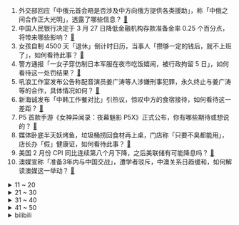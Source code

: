 1. 外交部回应「中俄元首会晤是否涉及中方向俄方提供各类援助」，称「中俄之间合作正大光明」，透露了哪些信息？ [:link:](https://www.zhihu.com/question/590180273)
2. 中国人民银行决定于 3 月 27 日降低金融机构存款准备金率 0.25 个百分点，将带来哪些影响？ [:link:](https://www.zhihu.com/question/590192359)
3. 女孩自制 4500 天「退休」倒计时日历，当事人「攒够一定的钱后，就不上班了」，如何看待此事？ [:link:](https://www.zhihu.com/question/589718058)
4. 警方通报「一女子穿仿制日本军服在夜市吃饭嬉闹，被行政拘留 5 日」，如何看待这一处罚结果？ [:link:](https://www.zhihu.com/question/590135182)
5. 吼浪工作室发布公告称配音演员姜广涛等人涉嫌刑事犯罪，永久终止与姜广涛等的合作，具体情况如何？ [:link:](https://www.zhihu.com/question/590186792)
6. 新海诚发布「中韩工作餐对比」引热议，惊叹中方的食宿接待，如何看待这一差距？ [:link:](https://www.zhihu.com/question/590175332)
7. P5 首款手游《女神异闻录：夜幕魅影 P5X》正式公布，你有哪些期待或想说的？ [:link:](https://www.zhihu.com/question/590062687)
8. 媒体卧底半天妖烤鱼，垃圾桶捞回食材再上桌，门店称「只要不臭都能用」，店长办「假」健康证，如何看待此事？ [:link:](https://www.zhihu.com/question/590134918)
9. 美国 2 月份 CPI 同比连续第八个月下降，之后美联储有可能降息吗？ [:link:](https://www.zhihu.com/question/589755293)
10. 澳媒宣称「准备3年内与中国交战」，遭学者驳斥，中澳关系日趋缓和，如何解读澳媒这一举动？ [:link:](https://www.zhihu.com/question/590183570)
<details>
<summary>11 ~ 20</summary>

11. 上汽大众补贴 37 亿跟进降价潮，单车最高优惠 5 万元，哪些信息值得关注？ [:link:](https://www.zhihu.com/question/590115276)
12. 镇关西用荷叶包裹猪肉、晁盖用葫芦瓢喝酒、李逵蹲在地上赌钱，为什么《水浒传》的很多情景都如此富有美感？ [:link:](https://www.zhihu.com/question/570019489)
13. 美机构称「政府对华加征关税，『代价几乎全部由美企承担』」，对此如何评价？美政府未来是否会削减对华关税？ [:link:](https://www.zhihu.com/question/590044904)
14. 为什么法律都写在书里了，打官司还要律师？ [:link:](https://www.zhihu.com/question/589249552)
15. 韩国总统尹锡悦被指向日本国旗鞠躬引争议，韩方「向对方国旗致敬是日方惯例」，对此如何评价？ [:link:](https://www.zhihu.com/question/590140747)
16. 既然大家都不喜欢玩辅助，那《英雄联盟》把所有辅助型的英雄全删了不就行了吗？ [:link:](https://www.zhihu.com/question/583112881)
17. 未来三至五年内，GPT 能把一个十个人的编程开发团队精简到几个人吗？ [:link:](https://www.zhihu.com/question/589904843)
18. 如果可以用液氮让 CPU 永远保持 0 度以下，那 CPU 可以无限超频吗？ [:link:](https://www.zhihu.com/question/589892451)
19. 为什么健身人都爱吃西兰花？ [:link:](https://www.zhihu.com/question/587455376)
20. 如果做一个50公里长的水陆缸养各种动物那会怎么样？ [:link:](https://www.zhihu.com/question/589587890)
</details>
<details>
<summary>21 ~ 30</summary>

21. 为什么现行语文教材中几乎不选纳兰容若的词？ [:link:](https://www.zhihu.com/question/27292549)
22. 多地鼓励医生兼职获取报酬，一线医生称「没有精力兼职」，如何看待此事？此政策推进将会面临哪些困境？ [:link:](https://www.zhihu.com/question/590126513)
23. 如何评价冯小刚执导的悬疑剧《回响》？ [:link:](https://www.zhihu.com/question/574884590)
24. 一个完全不运动的人和经常运动的人通常身体素质有多大的差距？ [:link:](https://www.zhihu.com/question/31694741)
25. 明明《DotA》自走棋先出现，为什么败给了《云顶之弈》？ [:link:](https://www.zhihu.com/question/589316835)
26. 2023全英公开赛，黄智勇2：1（21：15、9：21、23：21）战胜安赛龙，如何评价本场比赛？ [:link:](https://www.zhihu.com/question/590066611)
27. 过了 30 岁，剩男剩女哪个群体会更焦虑一些？ [:link:](https://www.zhihu.com/question/586919998)
28. 游戏、小说、电影等作品中近战更容易带来爽感基于什么生理、心理因素？ [:link:](https://www.zhihu.com/question/589932990)
29. 应该如何面对比自己工作能力强的人？ [:link:](https://www.zhihu.com/question/586770135)
30. 显示器的色彩调节有什么技巧？ [:link:](https://www.zhihu.com/question/589566197)
</details>
<details>
<summary>31 ~ 40</summary>

31. 怎么样开始学习写作？ [:link:](https://www.zhihu.com/question/475786728)
32. 婆媳相处中老公永远维护他妈妈我该怎么办？ [:link:](https://www.zhihu.com/question/380597568)
33. 欧洲史上出现了哪些东亚人呢？ [:link:](https://www.zhihu.com/question/589931505)
34. 《原神》为什么不给累计50天，100天，200天登录的玩家送特殊奖励？ [:link:](https://www.zhihu.com/question/590015623)
35. 猫在我国是否属于入侵物种？有什么依据？ [:link:](https://www.zhihu.com/question/589624372)
36. 想让运动坚持下去，最好的方法是什么？ [:link:](https://www.zhihu.com/question/585937132)
37. 基础数学中哪个领域最考验智商？ [:link:](https://www.zhihu.com/question/589273570)
38. 欧冠八强对阵：皇马 vs 切尔西，曼城 vs 拜仁，AC米兰那不勒斯上演意甲德比，看好哪些球队晋级？ [:link:](https://www.zhihu.com/question/590226354)
39. 华硕灵耀14 旗舰版优缺点有哪些，是否值得购买？ [:link:](https://www.zhihu.com/question/590053752)
40. 猫咪、小丑、提莫成为欧美玩家最讨厌的《英雄联盟》前三英雄，这几个英雄有什么特点？ [:link:](https://www.zhihu.com/question/589920939)
</details>
<details>
<summary>41 ~ 50</summary>

41. 职场上受了委屈就要离职吗？ [:link:](https://www.zhihu.com/question/584116148)
42. 数学中什么样的证明算严谨证明？ [:link:](https://www.zhihu.com/question/589540618)
43. 苏轼有哪些描写月亮的诗句？ [:link:](https://www.zhihu.com/question/583007070)
44. 曝多名中超中甲球员因赌球事件被警方带走，哪些信息值得关注？ [:link:](https://www.zhihu.com/question/590185420)
45. 徒步登山的愉悦感来自何处？ [:link:](https://www.zhihu.com/question/588085905)
46. 腾讯投资二次元游戏《战双帕弥什》开发商「库洛游戏」，后续库洛游戏还将保持独立经营，哪些信息值得关注？ [:link:](https://www.zhihu.com/question/590168310)
47. 张艺谋监制的《英雄联盟》电竞剧更新剧情框架，如何评价「灵魂互换」这种展开？ [:link:](https://www.zhihu.com/question/589921578)
48. 东山岛、平潭岛、霞浦......这种沿海小城的旅行体验如何，如果只能去一个地方，你推荐哪里？ [:link:](https://www.zhihu.com/question/588296625)
49. 你愿意养一只猫猫吗? [:link:](https://www.zhihu.com/question/588390775)
50. 四川一27 岁女子 2 年相亲 30 余次「患单身焦虑」，如何看待单身焦虑这一现象？应怎样调整? [:link:](https://www.zhihu.com/question/589976780)
</details><details>
<summary>bilibili</summary>

1. 队庆｜《我要打篮球》庆语其 刘恩泽 [:link:](//www.bilibili.com/video/BV1k84y1A7Gy)
2. 我被禁言了2 [:link:](//www.bilibili.com/video/BV1n24y1u7WR)
3. 这个动画是属于老鼠的青春 [:link:](//www.bilibili.com/video/BV1Rx4y1N7TF)
4. 「人群太吵了 我想一个人看这段风景 安静和孤独 踏实又自由」 [:link:](//www.bilibili.com/video/BV1S84y1c7ht)
5. 过瘾！妍珍呐，你完蛋了！一口气看完9.2分复仇爽剧《黑暗荣耀》S2 [:link:](//www.bilibili.com/video/BV1DL411y7VY)
6. 【渐构】万字科普ChatGPT-4为什么会颠覆人类社会 [:link:](//www.bilibili.com/video/BV1MY4y1R7EN)
7. 《明日方舟》危机合约新赛季「起源行动」宣传PV [:link:](//www.bilibili.com/video/BV15v4y1L7nB)
8. 80万赞已到，我去天上吃饭了朋友们！ [:link:](//www.bilibili.com/video/BV1dx4y1A7P3)
9. 只  因  料  理  大  赛 [:link:](//www.bilibili.com/video/BV1T94y1F7qi)
10. 你最后一次看少儿频道是什么时候？ [:link:](//www.bilibili.com/video/BV1984y1A7Dg)
<details>
<summary>11 ~ 20</summary>

11. 你随口交代的一句话，猫可以记好久… [:link:](//www.bilibili.com/video/BV1nL411o7EG)
12. 费列罗：你这样复刻，我真的会谢 [:link:](//www.bilibili.com/video/BV1FM4y1k7Nk)
13. 我决定了，带日本媳妇回趟娘家！预计花销五万，日本消费这么高？ [:link:](//www.bilibili.com/video/BV1E94y1F7cj)
14. 【中字】《INTERNET YAMERO》 Aiobahn feat. KOTOKO 《主播女孩重度依赖/NEEDY GIRL OVERDOSE》第二弹MV [:link:](//www.bilibili.com/video/BV1jk4y187UA)
15. 我情绪跌宕起伏的一天 [:link:](//www.bilibili.com/video/BV1Mg4y1t7z5)
16. 重庆|突然的光 [:link:](//www.bilibili.com/video/BV1qk4y1b7z6)
17. 不要跟妈妈诉苦，她帮不到 睡不着 [:link:](//www.bilibili.com/video/BV1iY411z7Nw)
18. 把烟伪装成“玩具”卖给孩子？ 暗查黑暗工厂，我扒出了背后的团伙 [:link:](//www.bilibili.com/video/BV1bY411z77T)
19. 你管这叫修正带？ [:link:](//www.bilibili.com/video/BV158411F7eF)
20. 贱谍过家家（3） [:link:](//www.bilibili.com/video/BV1k54y1K7rQ)
</details>
<details>
<summary>21 ~ 30</summary>

21. 刺杀总统的原因可以有多离谱？【硬核狠人49】 [:link:](//www.bilibili.com/video/BV1g24y1u7Yw)
22. 《原神》角色演示-「米卡：绘羽的领行」 [:link:](//www.bilibili.com/video/BV1PM4y1k7jZ)
23. 【刘谦魔术课】 预测柯洁的棋步，可能吗？ [:link:](//www.bilibili.com/video/BV1QT411r76p)
24. 吃完城隍庙这家店，想给来上海旅游的小伙伴道个歉... [:link:](//www.bilibili.com/video/BV1XL411y7z7)
25. 骑上我心爱的小摩托，他永远不会堵车 [:link:](//www.bilibili.com/video/BV1AX4y1f7aJ)
26. 我们结婚啦啊啊啊啊！！！（开心到发疯） [:link:](//www.bilibili.com/video/BV1jb411Z7dU)
27. 辞 职 宣 传 片 [:link:](//www.bilibili.com/video/BV1nL411o7cs)
28. 抓到一只委屈的柱柱猫！ [:link:](//www.bilibili.com/video/BV1Db411o7WU)
29. ⚡喵喵喵喵喵喵喵喵喵喵喵喵喵喵 [:link:](//www.bilibili.com/video/BV1wg4y1t7j6)
30. 燃哭了！这才叫高开高走，金属狂潮！零差评宝藏佳作《杀戮猎鹰》 [:link:](//www.bilibili.com/video/BV19x4y1N7r2)
</details>
<details>
<summary>31 ~ 40</summary>

31. 割喉强奸、杀人碎尸、雨夜尾随……这部新剧也太敢拍了吧！国产犯罪剧《他是谁》 [:link:](//www.bilibili.com/video/BV1JT411k7Vp)
32. 深度|| 秦始皇的权力暗战，十年速灭六国的秦并天下总开关 [:link:](//www.bilibili.com/video/BV1gx4y1P7M9)
33. 《 海 绵 宝 宝 》 [:link:](//www.bilibili.com/video/BV1oP411o7Q6)
34. 【双语】特斯拉改装120寸轮毂，增加“逆天”功能 [:link:](//www.bilibili.com/video/BV1354y1T75H)
35. 这三个月我搞了票大的 [:link:](//www.bilibili.com/video/BV1k54y1K7Bj)
36. 周深献唱新海诚最新电影《铃芽之旅》同名中文主题曲 [:link:](//www.bilibili.com/video/BV1AM411W7E5)
37. 老婆给我生了个女儿 [:link:](//www.bilibili.com/video/BV1zo4y1B7MC)
38. 我被食人族邀请到了家里过夜..... [:link:](//www.bilibili.com/video/BV1ux4y1K78U)
39. 寝室里那位主打人脉的大爹 [:link:](//www.bilibili.com/video/BV1L94y1F7Mb)
40. 说一句话就可以免费吃饭，老板的爱心感动了我！ [:link:](//www.bilibili.com/video/BV1k24y1M742)
</details>
<details>
<summary>41 ~ 50</summary>

41. 【vlog】第二次求婚，效果依然炸裂！ [:link:](//www.bilibili.com/video/BV1g84y1P7yp)
42. “翻斗花园从不养闲人” [:link:](//www.bilibili.com/video/BV1jo4y1z7uE)
43. 伊朗沙特为何复交？为什么在中国？美国怕了吗？ [:link:](//www.bilibili.com/video/BV1ZX4y1Z7o3)
44. 愿所有的毛孩子都能被温柔以待 [:link:](//www.bilibili.com/video/BV14P411Z7dy)
45. 这是十几年来让我感悟最深的一次理发… [:link:](//www.bilibili.com/video/BV1rM4y1r7Qh)
46. 用中国古籍测试外国人汉语水平 [:link:](//www.bilibili.com/video/BV1eT411r7kt)
47. 日本最努力生活的大爷，70岁拥有亿万身家，却每天骑40公里薅羊毛 [:link:](//www.bilibili.com/video/BV15x4y1K7Yy)
48. 当三国走进现实 [:link:](//www.bilibili.com/video/BV1Yg4y1b7PA)
49. 一面多吃 [:link:](//www.bilibili.com/video/BV1dx4y1A76r)
50. 我愿称这个视频为《学英语最强外挂》 [:link:](//www.bilibili.com/video/BV1c54y1T7Pi)
</details>
<details>
<summary>51 ~ 60</summary>

51. 《这是老板要求我做的年报》 [:link:](//www.bilibili.com/video/BV1BL411R7GT)
52. 我，“95后”高中语文老师，被学生感动到爆哭… [:link:](//www.bilibili.com/video/BV1CM411W7Xy)
53. 修马桶修下水道的水到底有多深？弄不好修个马桶几千块钱都得搭进去。 [:link:](//www.bilibili.com/video/BV1524y137qT)
54. 《内鱼的尽头是…？》 [:link:](//www.bilibili.com/video/BV13g4y1473k)
55. 两年了，我还是忘不了她。。。 [:link:](//www.bilibili.com/video/BV1e84y1c7GB)
56. 【罗翔×刘擎】人应该在人际交往中，戴上面具吗？ [:link:](//www.bilibili.com/video/BV1YY4y1Q7Uu)
57. 【花小烙】土豆是如何成为人们食物的？ [:link:](//www.bilibili.com/video/BV1KY4y1R7dY)
58. 震 动 模 式 ！ [:link:](//www.bilibili.com/video/BV1ec41177tG)
59. 老板，半把肉半把筋，变态辣谢谢。 [:link:](//www.bilibili.com/video/BV1Wo4y1z7kt)
60. 十年后你的儿子问你，明日方舟讲述了一个怎样的故事 [:link:](//www.bilibili.com/video/BV1pT411k7uA)
</details>
<details>
<summary>61 ~ 70</summary>

61. 这都拿不下你？ [:link:](//www.bilibili.com/video/BV1eX4y1S76n)
62. 宝岛季·张杰《想见你想见你》无台标无水印纯净完整版 [:link:](//www.bilibili.com/video/BV1iv4y177cq)
63. 反恐精英 [:link:](//www.bilibili.com/video/BV1JL411o769)
64. 人多力量大 [:link:](//www.bilibili.com/video/BV1Xx4y1A7UM)
65. 艾伦，这就是你想要的自由吗 [:link:](//www.bilibili.com/video/BV1MM4y1k7f2)
66. 全员狠人！131位国人CG艺术家集体搞球！玩个球啊？！｜第二届瑞云渲染大赛 [:link:](//www.bilibili.com/video/BV1hv4y177kk)
67. 【鱼肉肉】像神一样呐⍤ [:link:](//www.bilibili.com/video/BV1m24y1M73V)
68. 人类的霉运何时才能到头 [:link:](//www.bilibili.com/video/BV1Rc41177dK)
69. 【小白Nanno】有遇到那个愿意陪你做所有事情的人吗 [:link:](//www.bilibili.com/video/BV1bk4y1b7J4)
70. 上海.红房子西菜馆 厨子探店¥1?86 [:link:](//www.bilibili.com/video/BV1A24y1t7JP)
</details>
<details>
<summary>71 ~ 80</summary>

71. 这 么 可 爱 真 是 抱 歉 [:link:](//www.bilibili.com/video/BV1yL411o7UK)
72. 千万不要带女朋友去迪士尼，要不然她会可爱死！ [:link:](//www.bilibili.com/video/BV1gL411C7vU)
73. 甘蔗果盘 [:link:](//www.bilibili.com/video/BV1sx4y1K7uk)
74. 逆   天  中  配 [:link:](//www.bilibili.com/video/BV1s24y1t7SS)
75. 十七周年了，我有很多话想对你们说 [:link:](//www.bilibili.com/video/BV1vM411W7uS)
76. 这是大多数人常有的三大错觉？ [:link:](//www.bilibili.com/video/BV1zP411Z7Zh)
77. 一年花5000万忽悠女人的护肤品广告商 [:link:](//www.bilibili.com/video/BV1Qs4y1G7U3)
78. 帅小伙人生第一次烤全羊，没想到这么没想到！ [:link:](//www.bilibili.com/video/BV1Q24y1M7G2)
79. 出来拍点成年人应该看的片子 [:link:](//www.bilibili.com/video/BV1wg4y1t7Pg)
80. 第一次见这么细节的演技 [:link:](//www.bilibili.com/video/BV1Bv4y177KT)
</details>
<details>
<summary>81 ~ 90</summary>

81. 极限冲刺！！！ [:link:](//www.bilibili.com/video/BV1so4y1B7Ab)
82. 日常生活 [:link:](//www.bilibili.com/video/BV15b411Z7eG)
83. 很火的两个书籍图片出处（川哥+妈披发） [:link:](//www.bilibili.com/video/BV17b411f7MK)
84. 史上生态系统最复杂的游戏！甚至可以驯服捕猎者！ [:link:](//www.bilibili.com/video/BV1CM411p721)
85. 大肠拌饭太香了,路人为我的光盘行动鼓掌! [:link:](//www.bilibili.com/video/BV1524y1u7nq)
86. 镜师傅新皮肤，像阿轲偷了吕布的戟 [:link:](//www.bilibili.com/video/BV1b54y1T7ag)
87. 人类还有希望吗 [:link:](//www.bilibili.com/video/BV1vs4y1G7aY)
88. 遇到困难怎么办呢，那就迎难而上吧！ [:link:](//www.bilibili.com/video/BV1BN411c7x5)
89. 【chatGPT4.0】首战弱智吧 [:link:](//www.bilibili.com/video/BV1e24y1u7My)
90. 【战双帕弥什】新版本「萦森歧路」PV公开 | 幽林逐影，离群归程 [:link:](//www.bilibili.com/video/BV1V8411F7PU)
</details>
<details>
<summary>91 ~ 100</summary>

91. 【JUMP】大学生打螺丝没什么不可以？董明珠说的没错，但学不来。 [:link:](//www.bilibili.com/video/BV1XL411k7AS)
92. [菊草TOON] 头上的数字 [:link:](//www.bilibili.com/video/BV1d24y1M7eA)
93. Respect！复仇爽剧拍出这个高度，绝对是开挂了！ [:link:](//www.bilibili.com/video/BV1zM4y1z7fi)
94. melody，但是麦乐鸡【中文填词翻唱】 [:link:](//www.bilibili.com/video/BV1Tx4y1P7NZ)
95. 【崩坏3/MMD】若要由我来谈论「爱」的话 ︳琪亚娜「アンノウン・マザーグース」 [:link:](//www.bilibili.com/video/BV1A8411F7pU)
96. 【明日方舟】“落叶逐火”CF-EX1~8平民全关卡低配攻略（含突袭）！操作轻松+语音详解的愉悦攻略！《明日方舟》|魔法Zc目录 [:link:](//www.bilibili.com/video/BV1pY411z7YC)
97. 69岁，是李克勤 [:link:](//www.bilibili.com/video/BV1Rc41177d4)
98. 一看就会！3.5新深渊12层6间满星攻略！ [:link:](//www.bilibili.com/video/BV1Nk4y187Hk)
99. 今天是果冻的快乐！ [:link:](//www.bilibili.com/video/BV1QL411y7sG)
100. 李大钊的孙子被举报贪污，中纪委却“查”出来个好官，清官李宏塔 [:link:](//www.bilibili.com/video/BV1NT411k7NX)
</details></details>